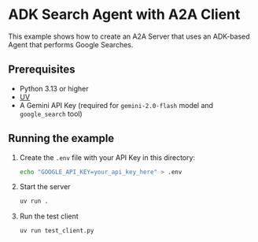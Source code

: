# ADK Search Agent with A2A Client

This example shows how to create an A2A Server that uses an ADK-based Agent that performs Google Searches.

## Prerequisites

- Python 3.13 or higher
- [UV](https://docs.astral.sh/uv/)
- A Gemini API Key (required for `gemini-2.0-flash` model and `google_search` tool)

## Running the example

1. Create the `.env` file with your API Key in this directory:

   ```bash
   echo "GOOGLE_API_KEY=your_api_key_here" > .env
   ```

2. Start the server

   ```sh
   uv run .
   ```

3. Run the test client

   ```sh
   uv run test_client.py
